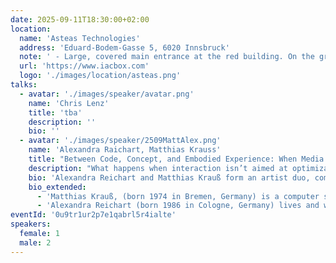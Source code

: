 ```yaml
---
date: 2025-09-11T18:30:00+02:00
location:
  name: 'Asteas Technologies'
  address: 'Eduard-Bodem-Gasse 5, 6020 Innsbruck'
  note: ' - Large, covered main entrance at the red building. On the ground floor, straight ahead to Seminarraum 2'
  url: 'https://www.iacbox.com'
  logo: './images/location/asteas.png'
talks:
  - avatar: './images/speaker/avatar.png'
    name: 'Chris Lenz'
    title: 'tba'
    description: ''
    bio: ''
  - avatar: './images/speaker/2509MattAlex.png'
    name: 'Alexandra Raichart, Matthias Krauss'
    title: "Between Code, Concept, and Embodied Experience: When Media Art Becomes a Laboratory"
    description: "What happens when interaction isn’t aimed at optimization or problem-solving – but at irritation, questioning, and experimentation? In this talk, we offer insights into our collaborative work at the intersection of media art, interaction design, and technology. As media artists and an engineer/UX designer, we work on collaborative projects where we transform bodies, space, and code into performative interfaces, endlessly working machines, and large-scale spatial installations. We demonstrate how speculative practices from the arts can inspire us to rethink alternative forms of technology use and interaction – beyond functional systems, KPIs, and clearly defined use cases."
    bio: 'Alexandra Reichart and Matthias Krauß form an artist duo, combining their diverse expertise to craft innovative artworks that merge technology, craft-based skills and performance elements. Their collaborative practice transcends traditional artistic boundaries, creating immersive installations that invite viewers to rethink their perceptions of art, technology, and interaction. Their artistic focus is on Interactive Media Installations - utilizing their deep knowledge of computer graphics and new media, their installations create dynamic, immersive environments that actively engage audiences. The duo experiments with the interplay between materials like latex and advanced technologies, generating unique forms and textures that challenge traditional artistic mediums. Their work delves into themes of human interaction, metamorphosis, autonomy, and control, offering a rich, thought-provoking commentary on the complexities of the modern human experience.'
    bio_extended:
      - 'Matthias Krauß, (born 1974 in Bremen, Germany) is a computer scientist, professional prototype engineer, accomplished artist and researcher. He bridges the gap between technical expertise and artistic expression. His focus on interactive media installations explores the interplay between hardware, human interaction, and the physical world. By reinterpreting aesthetic theories from Bense and Nake, Matthias crafts experiences that challenge and expand the ways viewers engage with art. Whereas in his art machines must work endlessly, in his work he explores the connections between strict formalism, entropy and randomness.'
      - 'Alexandra Reichart (born 1986 in Cologne, Germany) lives and works in Cologne. During daytime she works as a freelance Senior User Experience Designer and at night as a multidisciplinary artist whose work spans latex, textiles, photography, and new media. Her artistic practice explores themes of metamorphosis, bodily experience, self-determination, heteronomy, and feminism. Alexandra’s current research focuses on the interaction between materials, particularly latex, and technology, with the human body as both observer and active participant. Alexandra currently explores the synergy between different materials such as latex in combination with technology and the human individual as an observing and intervening element.'
eventId: '0u9tr1ur2p7e1qabrl5r4ialte'
speakers:
  female: 1
  male: 2
---
```


